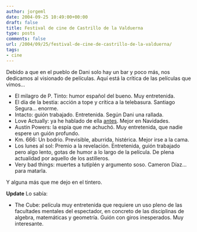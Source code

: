 ```yaml
---
author: jorgeml
date: 2004-09-25 10:49:00+00:00
draft: false
title: Festival de cine de Castrillo de la Valduerna
type: posts
comments: false
url: /2004/09/25/festival-de-cine-de-castrillo-de-la-valduerna/
tags:
- cine
---
```


Debido a que en el pueblo de Dani solo hay un bar y poco más, nos dedicamos al visionado de películas. Aquí está la crítica de las películas que vimos...

* El milagro de P. Tinto: humor español del bueno. Muy entretenida.
* El día de la bestia: acción a tope y crítica a la telebasura. Santiago Segura... enorme.
* Intacto: guión trabajado. Entretenida. Según Dani una rallada.
* Love Actually: ya he hablado de ella [antes](/2004/09/14/love-actually/). Mejor en Navidades.
* Austin Powers: la espía que me achuchó. Muy entretenida, que nadie espere un guión profundo.
* Km. 666: Un bodrio. Previsible, aburrida, histérica. Mejor irse a la cama.
* Los lunes al sol: Premio a la revelación. Entretenida, guión trabajado pero algo lento, gotas de humor a lo largo de la película. De plena actualidad por aquello de los astilleros.
* Very bad things: muertes a tutiplén y argumento soso. Cameron Díaz... para matarla.

Y alguna más que me dejo en el tintero.

**Update** Lo sabía:
* The Cube: película muy entretenida que requiere un uso pleno de las facultades mentales del espectador, en concreto de las disciplinas de algebra, matemáticas y geometría. Guión con giros inesperados. Muy interesante.
